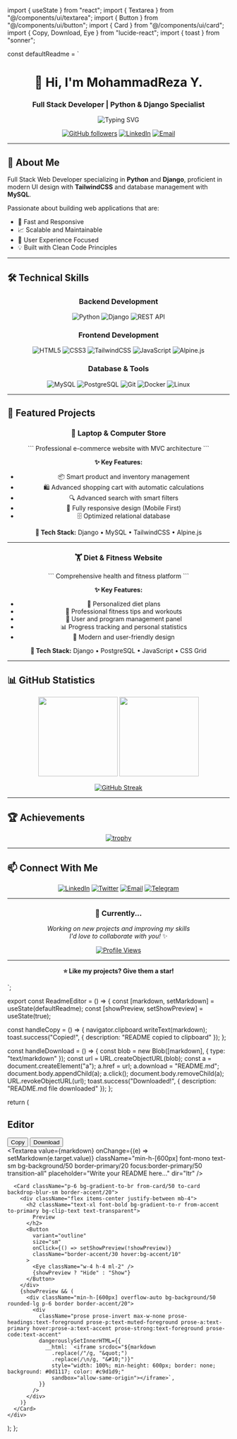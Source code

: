 import { useState } from "react";
import { Textarea } from "@/components/ui/textarea";
import { Button } from "@/components/ui/button";
import { Card } from "@/components/ui/card";
import { Copy, Download, Eye } from "lucide-react";
import { toast } from "sonner";

const defaultReadme = `<div align="center">

# 👋 Hi, I'm MohammadReza Y.

### Full Stack Developer | Python & Django Specialist

<img src="https://readme-typing-svg.herokuapp.com?font=Fira+Code&pause=1000&color=8B5CF6&center=true&vCenter=true&width=435&lines=Full+Stack+Developer;Python+%26+Django+Expert;Clean+Code+Enthusiast;Passionate+Learner" alt="Typing SVG" />

[![GitHub followers](https://img.shields.io/github/followers/MohammadReza.Y?style=social)](https://github.com/MohammadReza.Y)
[![LinkedIn](https://img.shields.io/badge/-LinkedIn-0077B5?style=flat&logo=Linkedin&logoColor=white)](https://linkedin.com/in/yourprofile)
[![Email](https://img.shields.io/badge/-Email-D14836?style=flat&logo=Gmail&logoColor=white)](mailto:youremail@example.com)

</div>

---

## 🎯 About Me

Full Stack Web Developer specializing in **Python** and **Django**, proficient in modern UI design with **TailwindCSS** and database management with **MySQL**. 

Passionate about building web applications that are:
- 🚀 Fast and Responsive
- 📈 Scalable and Maintainable  
- 🎨 User Experience Focused
- 💡 Built with Clean Code Principles

---

## 🛠️ Technical Skills

<div align="center">

### Backend Development
![Python](https://img.shields.io/badge/Python-3776AB?style=for-the-badge&logo=python&logoColor=white)
![Django](https://img.shields.io/badge/Django-092E20?style=for-the-badge&logo=django&logoColor=white)
![REST API](https://img.shields.io/badge/REST_API-009688?style=for-the-badge&logo=fastapi&logoColor=white)

### Frontend Development
![HTML5](https://img.shields.io/badge/HTML5-E34F26?style=for-the-badge&logo=html5&logoColor=white)
![CSS3](https://img.shields.io/badge/CSS3-1572B6?style=for-the-badge&logo=css3&logoColor=white)
![TailwindCSS](https://img.shields.io/badge/Tailwind_CSS-38B2AC?style=for-the-badge&logo=tailwind-css&logoColor=white)
![JavaScript](https://img.shields.io/badge/JavaScript-F7DF1E?style=for-the-badge&logo=javascript&logoColor=black)
![Alpine.js](https://img.shields.io/badge/Alpine.js-8BC0D0?style=for-the-badge&logo=alpine.js&logoColor=black)

### Database & Tools
![MySQL](https://img.shields.io/badge/MySQL-4479A1?style=for-the-badge&logo=mysql&logoColor=white)
![PostgreSQL](https://img.shields.io/badge/PostgreSQL-316192?style=for-the-badge&logo=postgresql&logoColor=white)
![Git](https://img.shields.io/badge/Git-F05032?style=for-the-badge&logo=git&logoColor=white)
![Docker](https://img.shields.io/badge/Docker-2496ED?style=for-the-badge&logo=docker&logoColor=white)
![Linux](https://img.shields.io/badge/Linux-FCC624?style=for-the-badge&logo=linux&logoColor=black)

</div>

---

## 💼 Featured Projects

<div align="center">

### 🛒 Laptop & Computer Store

\`\`\`
Professional e-commerce website with MVC architecture
\`\`\`

**✨ Key Features:**
- 📦 Smart product and inventory management
- 🛍️ Advanced shopping cart with automatic calculations
- 🔍 Advanced search with smart filters
- 📱 Fully responsive design (Mobile First)
- 🗄️ Optimized relational database

**🔧 Tech Stack:** Django • MySQL • TailwindCSS • Alpine.js

---

### 🏋️ Diet & Fitness Website

\`\`\`
Comprehensive health and fitness platform
\`\`\`

**✨ Key Features:**
- 🥗 Personalized diet plans
- 💪 Professional fitness tips and workouts
- 👥 User and program management panel
- 📊 Progress tracking and personal statistics
- 🎨 Modern and user-friendly design

**🔧 Tech Stack:** Django • PostgreSQL • JavaScript • CSS Grid

</div>

---

## 📊 GitHub Statistics

<div align="center">

<img height="180em" src="https://github-readme-stats.vercel.app/api?username=MohammadReza.Y&show_icons=true&theme=tokyonight&include_all_commits=true&count_private=true&hide_border=true&bg_color=0D1117&title_color=8B5CF6&icon_color=14F195&text_color=FFFFFF"/>

<img height="180em" src="https://github-readme-stats.vercel.app/api/top-langs/?username=MohammadReza.Y&layout=compact&theme=tokyonight&hide_border=true&bg_color=0D1117&title_color=8B5CF6&text_color=FFFFFF"/>

</div>

<div align="center">

[![GitHub Streak](https://github-readme-streak-stats.herokuapp.com/?user=MohammadReza.Y&theme=tokyonight&hide_border=true&background=0D1117&ring=8B5CF6&fire=14F195&currStreakLabel=8B5CF6)](https://git.io/streak-stats)

</div>

---

## 🏆 Achievements

<div align="center">

[![trophy](https://github-profile-trophy.vercel.app/?username=MohammadReza.Y&theme=tokyonight&no-frame=true&no-bg=true&margin-w=4&column=7)](https://github.com/ryo-ma/github-profile-trophy)

</div>

---

## 📫 Connect With Me

<div align="center">

[![LinkedIn](https://img.shields.io/badge/LinkedIn-%230077B5.svg?style=for-the-badge&logo=linkedin&logoColor=white)](https://linkedin.com/in/yourprofile)
[![Twitter](https://img.shields.io/badge/Twitter-%231DA1F2.svg?style=for-the-badge&logo=Twitter&logoColor=white)](https://twitter.com/yourprofile)
[![Email](https://img.shields.io/badge/Gmail-D14836?style=for-the-badge&logo=gmail&logoColor=white)](mailto:youremail@example.com)
[![Telegram](https://img.shields.io/badge/Telegram-2CA5E0?style=for-the-badge&logo=telegram&logoColor=white)](https://t.me/yourusername)

</div>

---

<div align="center">

### 💭 Currently...

*Working on new projects and improving my skills*  
*I'd love to collaborate with you!* ✨

[![Profile Views](https://komarev.com/ghpvc/?username=MohammadReza.Y&color=8B5CF6&style=for-the-badge)](https://github.com/MohammadReza.Y)

---

**⭐ Like my projects? Give them a star!**

</div>
`;


export const ReadmeEditor = () => {
  const [markdown, setMarkdown] = useState(defaultReadme);
  const [showPreview, setShowPreview] = useState(true);

  const handleCopy = () => {
    navigator.clipboard.writeText(markdown);
    toast.success("Copied!", {
      description: "README copied to clipboard"
    });
  };

  const handleDownload = () => {
    const blob = new Blob([markdown], { type: "text/markdown" });
    const url = URL.createObjectURL(blob);
    const a = document.createElement("a");
    a.href = url;
    a.download = "README.md";
    document.body.appendChild(a);
    a.click();
    document.body.removeChild(a);
    URL.revokeObjectURL(url);
    toast.success("Downloaded!", {
      description: "README.md file downloaded"
    });
  };

  return (
    <div className="grid grid-cols-1 lg:grid-cols-2 gap-6 h-full">
      <Card className="p-6 bg-gradient-to-br from-card/50 to-card backdrop-blur-sm border-primary/20">
        <div className="flex items-center justify-between mb-4">
          <h2 className="text-xl font-bold bg-gradient-to-r from-primary to-accent bg-clip-text text-transparent">
            Editor
          </h2>
          <div className="flex gap-2">
            <Button
              variant="outline"
              size="sm"
              onClick={handleCopy}
              className="border-primary/30 hover:bg-primary/10"
            >
              <Copy className="w-4 h-4 ml-2" />
              Copy
            </Button>
            <Button
              variant="outline"
              size="sm"
              onClick={handleDownload}
              className="border-accent/30 hover:bg-accent/10"
            >
              <Download className="w-4 h-4 ml-2" />
              Download
            </Button>
          </div>
        </div>
        <Textarea
          value={markdown}
          onChange={(e) => setMarkdown(e.target.value)}
          className="min-h-[600px] font-mono text-sm bg-background/50 border-primary/20 focus:border-primary/50 transition-all"
          placeholder="Write your README here..."
          dir="ltr"
        />
      </Card>

      <Card className="p-6 bg-gradient-to-br from-card/50 to-card backdrop-blur-sm border-accent/20">
        <div className="flex items-center justify-between mb-4">
          <h2 className="text-xl font-bold bg-gradient-to-r from-accent to-primary bg-clip-text text-transparent">
            Preview
          </h2>
          <Button
            variant="outline"
            size="sm"
            onClick={() => setShowPreview(!showPreview)}
            className="border-accent/30 hover:bg-accent/10"
          >
            <Eye className="w-4 h-4 ml-2" />
            {showPreview ? "Hide" : "Show"}
          </Button>
        </div>
        {showPreview && (
          <div className="min-h-[600px] overflow-auto bg-background/50 rounded-lg p-6 border border-accent/20">
            <div
              className="prose prose-invert max-w-none prose-headings:text-foreground prose-p:text-muted-foreground prose-a:text-primary hover:prose-a:text-accent prose-strong:text-foreground prose-code:text-accent"
              dangerouslySetInnerHTML={{
                __html: `<iframe srcdoc="${markdown
                  .replace(/"/g, "&quot;")
                  .replace(/\n/g, "&#10;")}" 
                  style="width: 100%; min-height: 600px; border: none; background: #0d1117; color: #c9d1d9;" 
                  sandbox="allow-same-origin"></iframe>`,
              }}
            />
          </div>
        )}
      </Card>
    </div>
  );
};
